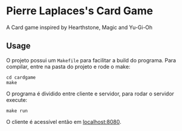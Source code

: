 # Pierre Laplaces's Card Game

A Card game inspired by Hearthstone, Magic and Yu-Gi-Oh

## Usage

O projeto possui um `Makefile` para facilitar a build do programa.
Para compilar, entre na pasta do projeto e rode o make:
```
cd cardgame
make
```

O programa é dividido entre cliente e servidor, para rodar o servidor execute:
```
make run
```
O cliente é acessível então em [localhost:8080](http://localhost:8080).
